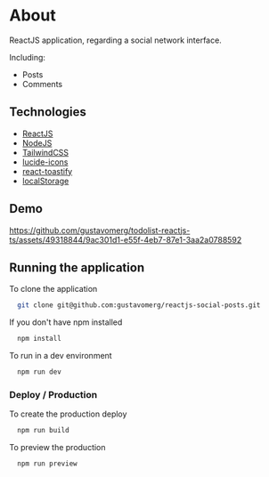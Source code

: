 
# About

ReactJS application, regarding a social network interface.

Including:
- Posts
- Comments




## Technologies

 - [ReactJS](https://react.dev/)
 - [NodeJS](https://nodejs.org/en/)
 - [TailwindCSS ](https://tailwindcss.com/)
 - [lucide-icons](https://lucide.dev/)
 - [react-toastify](https://www.npmjs.com/package/react-toastify?activeTab=readme)
 - [localStorage](https://caniuse.com/?search=localstorage)


## Demo

https://github.com/gustavomerg/todolist-reactjs-ts/assets/49318844/9ac301d1-e55f-4eb7-87e1-3aa2a0788592




## Running the application

To clone the application
```bash
  git clone git@github.com:gustavomerg/reactjs-social-posts.git
```

If you don't have npm installed

```bash
  npm install
```

To run in a dev environment
```bash
  npm run dev
```

### Deploy / Production

To create the production deploy

```bash
  npm run build
```
To preview the production

```bash
  npm run preview
```
